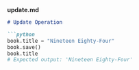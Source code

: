 
**update.md**
```markdown
# Update Operation

```python
book.title = "Nineteen Eighty-Four"
book.save()
book.title
# Expected output: 'Nineteen Eighty-Four'
